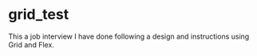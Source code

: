 ﻿# grid_test

This a job interview I have done following a design and instructions using Grid and Flex.
